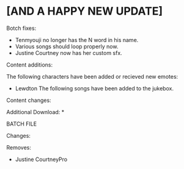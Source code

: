 # [AND A HAPPY NEW UPDATE]

Botch fixes:
  * Tenmyouji no longer has the N word in his name.
  * Various songs should loop properly now.
  * Justine Courtney now has her custom sfx.

  
Content additions:

The following characters have been added or recieved new emotes:
   * Lewdton
The following songs have been added to the jukebox.

Content changes:


Additional Download:
  * 
 
BATCH FILE

  
Changes:

Removes:
   * Justine CourtneyPro